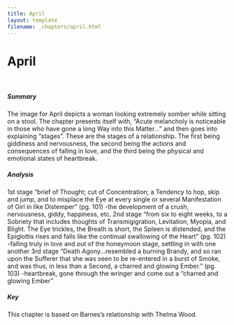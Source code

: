 ```yaml
---
title: April
layout: template
filename: _chapters/april.html
---
```


<h1>April</h1>
<br>
<div class="container">
      <div class="card">
          <div class="card-body">
                <h5 class="card-title">Summary</h5>
                <p class="card-text"> The image for April depicts a woman looking extremely somber while sitting on a stool. The chapter presents itself with, “Acute melancholy is noticeable in those who have gone a long Way into this Matter…” and then goes into explaining “stages”. These are the stages of a relationship. The first being giddiness and nervousness, the second being the actions and consequences of falling in love, and the third being the physical and emotional states of heartbreak.   </p>
          </div>
      </div>
      <div class="card">
          <div class="card-body">
                <h5 class="card-title">Analysis</h5>
                <p class="card-text"> 1st stage “brief of Thought; cut of Concentration; a Tendency to hop, skip and jump, and to misplace the Eye at every single or several Manifestation of Girl in like Distemper” (pg. 101) -the development of a crush, nervousness, giddy, happiness, etc. 
2nd stage “from six to eight weeks, to a Sobriety that includes thoughts of Transmigigration, Levitation, Myopia, and Blight. The Eye trickles, the Breath is short, the Spleen is distended, and the Epiglottis rises and falls like the continual swallowing of the Heart” (pg. 102) -falling truly in love and out of the honeymoon stage, settling in with one another
3rd stage “Death Agony...resembled a burning Brandy, and so ran upon the Sufferer that she was seen to be re-entered in a burst of Smoke, and was thus, in less than a Second, a charred and glowing Ember.” (pg. 103) -heartbreak, gone through the wringer and come out a “charred and glowing Ember” </p>
          </div>
      </div>
      <div class="card">
          <div class="card-body">
                <h5 class="card-title">Key</h5>
                <p class="card-text"> This chapter is based on Barnes’s relationship with Thelma Wood. </p>
          </div>
      </div>
</div>
